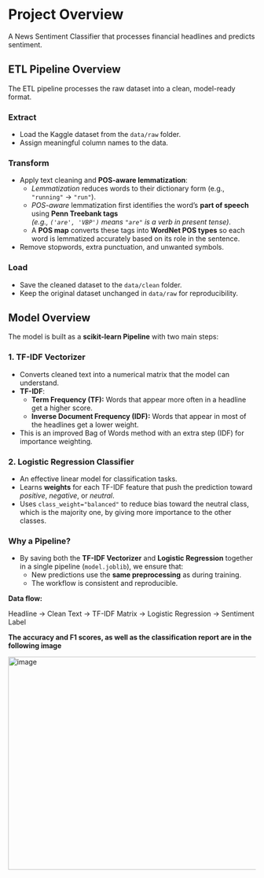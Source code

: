 # Project Overview
A News Sentiment Classifier that processes financial headlines and predicts sentiment.

## ETL Pipeline Overview

The ETL pipeline processes the raw dataset into a clean, model-ready format.

### **Extract**
- Load the Kaggle dataset from the `data/raw` folder.
- Assign meaningful column names to the data.

### **Transform**
- Apply text cleaning and **POS-aware lemmatization**:
  - *Lemmatization* reduces words to their dictionary form (e.g., `"running"` → `"run"`).
  - *POS-aware* lemmatization first identifies the word’s **part of speech** using **Penn Treebank tags**  
    *(e.g., `('are', 'VBP')` means `"are"` is a verb in present tense)*.
  - A **POS map** converts these tags into **WordNet POS types** so each word is lemmatized accurately based on its role in the sentence.
- Remove stopwords, extra punctuation, and unwanted symbols.

### **Load**
- Save the cleaned dataset to the `data/clean` folder.
- Keep the original dataset unchanged in `data/raw` for reproducibility.
  
## Model Overview

The model is built as a **scikit-learn Pipeline** with two main steps:

### 1. TF-IDF Vectorizer
- Converts cleaned text into a numerical matrix that the model can understand.
- **TF-IDF**:
  - **Term Frequency (TF):** Words that appear more often in a headline get a higher score.
  - **Inverse Document Frequency (IDF):** Words that appear in most of the headlines get a lower weight.
- This is an improved Bag of Words method with an extra step (IDF) for importance weighting.

### 2. Logistic Regression Classifier
- An effective linear model for classification tasks.
- Learns **weights** for each TF-IDF feature that push the prediction toward *positive*, *negative*, or *neutral*.
- Uses `class_weight="balanced"` to reduce bias toward the neutral class, which is the majority one, by giving more importance to the other classes.

### Why a Pipeline?
- By saving both the **TF-IDF Vectorizer** and **Logistic Regression** together in a single pipeline (`model.joblib`), we ensure that:
  - New predictions use the **same preprocessing** as during training.
  - The workflow is consistent and reproducible.

**Data flow:**

Headline → Clean Text → TF-IDF Matrix → Logistic Regression → Sentiment Label

**The accuracy and F1 scores, as well as the classification report are in the following image**

<img width="801" height="433" alt="image" src="https://github.com/user-attachments/assets/2025416d-76e5-42e5-b8ee-93a43b383a16" />


